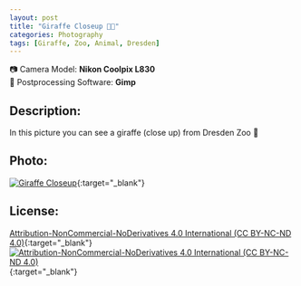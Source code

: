 ```yaml
---
layout: post
title: "Giraffe Closeup 🦒🌴"
categories: Photography
tags: [Giraffe, Zoo, Animal, Dresden]
---
```

📷 Camera Model: **Nikon Coolpix L830**<br />
💾 Postprocessing Software: **Gimp**
## Description:
In this picture you can see a giraffe (close up) from Dresden Zoo 🌴
## Photo:
[![Giraffe Closeup](https://live.staticflickr.com/65535/51950876765_7b29469f3d_c_d.jpg)](https://www.flickr.com/photos/mike_ravenblack/51950876765){:target="_blank"}
## License:
[Attribution-NonCommercial-NoDerivatives 4.0 International (CC BY-NC-ND 4.0)](https://creativecommons.org/licenses/by-nc-nd/4.0/){:target="_blank"} \
[![Attribution-NonCommercial-NoDerivatives 4.0 International (CC BY-NC-ND 4.0)](https://i.creativecommons.org/l/by-nc-nd/4.0/88x31.png)](http://creativecommons.org/licenses/by-nc-nd/4.0/){:target="_blank"}